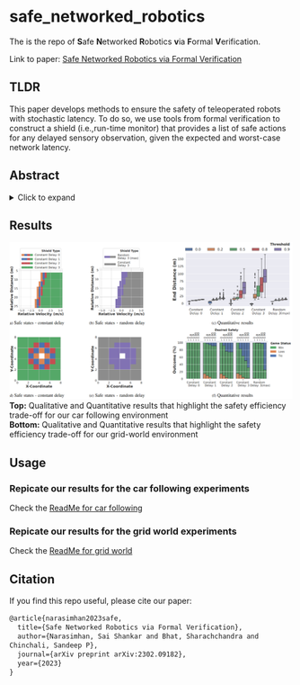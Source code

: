 # safe_networked_robotics
The is the repo of **S**afe **N**etworked **R**obotics **v**ia **F**ormal **V**erification. 

Link to paper: [Safe Networked Robotics via Formal Verification](https://arxiv.org/abs/2302.09182)


## TLDR
This paper develops methods to ensure the safety of teleoperated robots with stochastic latency. To do so, we use tools from formal verification to construct a shield (i.e.,run-time monitor) that provides a list of safe actions for any delayed sensory observation, given the expected and worst-case network latency.

## Abstract
<details>
<summary>Click to expand</summary>
Autonomous robots must utilize rich sensory data to make safe control decisions. To process this data, compute-constrained robots often require assistance from remote computation, or the cloud, that runs compute-intensive deep neural network perception or control models. However, this assistance comes at the cost of a time delay due to network latency, resulting in past observations being used in the cloud to compute the control commands for the present robot state. Such communication delays could potentially lead to the violation of essential safety properties, such as collision avoidance. This paper develops methods to ensure the safety of robots operated over communication networks with stochastic latency. To do so, we use tools from formal verification to construct a shield, i.e., a run-time monitor, that provides a list of safe actions for any delayed sensory observation, given the expected and maximum network latency. Our shield is minimally intrusive and enables networked robots to satisfy key safety constraints, expressed as temporal logic specifications, with desired probability. We demonstrate our approach on a real F1/10th autonomous vehicle that navigates in indoor environments and transmits rich LiDAR sensory data over congested WiFi links.
</details>

## Results
![results](demo_plots/sim_results.png "results")
**Top:** Qualitative and Quantitative results that highlight the safety efficiency trade-off for our car following environment  
**Bottom:** Qualitative and Quantitative results that highlight the safety efficiency trade-off for our grid-world environment  


## Usage

### Repicate our results for the car following experiments

Check the [ReadMe for car following](cruise_control_env/README.md)

### Repicate our results for the grid world experiments

Check the [ReadMe for grid world](grid_world_env/README.md)

## Citation
If you find this repo useful, please cite our paper:
```
@article{narasimhan2023safe,
  title={Safe Networked Robotics via Formal Verification},
  author={Narasimhan, Sai Shankar and Bhat, Sharachchandra and Chinchali, Sandeep P},
  journal={arXiv preprint arXiv:2302.09182},
  year={2023}
}
```
